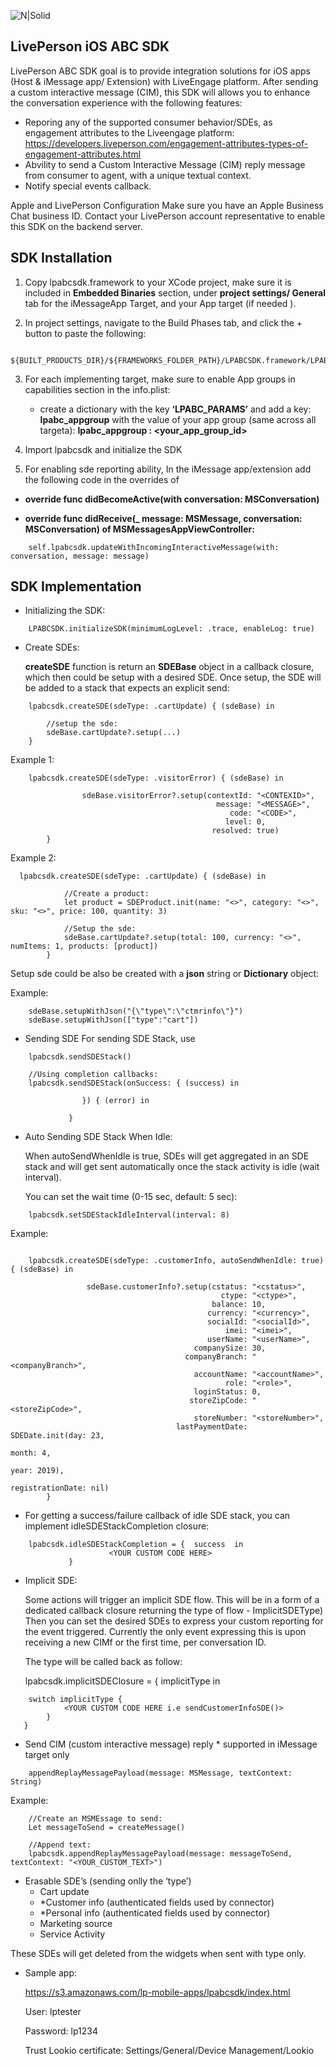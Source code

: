 ![N|Solid](https://media.glassdoor.com/sqll/11463/liveperson-squarelogo.png)
## LivePerson iOS ABC SDK

 

LivePerson ABC SDK goal is to provide integration solutions for iOS apps (Host & iMessage app/ Extension) with LiveEngage platform. After sending a custom interactive message (CIM), this SDK will allows you to enhance the conversation experience with the following features:
 
  -  Reporing any of the supported consumer behavior/SDEs, as engagement attributes to the Liveengage platform:
     https://developers.liveperson.com/engagement-attributes-types-of-engagement-attributes.html
  -  Abvility to send a Custom Interactive Message (CIM) reply message from consumer to agent, with a unique textual context.
  -  Notify special events callback.
  
Apple and LivePerson Configuration
Make sure you have an Apple Business Chat business ID.
Contact your LivePerson account representative to enable this SDK on the backend server.


## SDK Installation

1. Copy lpabcsdk.framework to your XCode project, make sure it is included in **Embedded Binaries** section, under **project settings/ General** tab for the iMessageApp Target, and  your App target (if needed ).

2. In project settings, navigate to the Build Phases tab, and click the + button to paste the following:

```
 	${BUILT_PRODUCTS_DIR}/${FRAMEWORKS_FOLDER_PATH}/LPABCSDK.framework/LPABCSDKStrippingScript.sh
```

3. For each implementing target, make sure to enable App groups in capabilities section in the info.plist: 
	- create a dictionary with the key **‘LPABC_PARAMS’** and add a key: **lpabc_appgroup**  with the value of your app group (same across all targeta):  **lpabc_appgroup : <your_app_group_id>**

4. Import lpabcsdk and initialize the SDK  
5. For enabling sde reporting ability, In the iMessage app/extension add the following code in the overrides of

- **override func didBecomeActive(with conversation: MSConversation)**
	 
- **override func didReceive(_ message: MSMessage, conversation: MSConversation)  of MSMessagesAppViewController:**

```
	self.lpabcsdk.updateWithIncomingInteractiveMessage(with: conversation, message: message)

```



## SDK Implementation
-  Initializing the SDK:

```	LPABCSDK.initializeSDK() - default: log level is .info, enable = true
	LPABCSDK.initializeSDK(minimumLogLevel: .trace, enableLog: true)
```

- Create SDEs: 

	**createSDE** function is return an **SDEBase** object in a callback closure, which then could be setup with a desired SDE.
Once setup, the SDE will be added to a stack that expects an explicit send:

```
	lpabcsdk.createSDE(sdeType: .cartUpdate) { (sdeBase) in  
		
        //setup the sde:
		sdeBase.cartUpdate?.setup(...)
	}
```

Example 1: 

```
	lpabcsdk.createSDE(sdeType: .visitorError) { (sdeBase) in

            	sdeBase.visitorError?.setup(contextId: "<CONTEXID>",
                                              message: "<MESSAGE>",
                                    		  	 code: "<CODE>",
                                  		 		level: 0,
                                             resolved: true)
        }
```

Example 2:
```
  lpabcsdk.createSDE(sdeType: .cartUpdate) { (sdeBase) in
          
            //Create a product:
            let product = SDEProduct.init(name: "<>", category: "<>", sku: "<>", price: 100, quantity: 3)
           
            //Setup the sde:
            sdeBase.cartUpdate?.setup(total: 100, currency: "<>", numItems: 1, products: [product])
        }
```
 
 Setup sde could be also be created with a **json** string or **Dictionary** object:
	  
Example:
```  
	sdeBase.setupWithJson("{\"type\":\"ctmrinfo\"}")
	sdeBase.setupWithJson(["type":"cart"])
```

- Sending SDE
For sending SDE Stack,  use

```  
	lpabcsdk.sendSDEStack()  

	//Using completion callbacks:
	lpabcsdk.sendSDEStack(onSuccess: { (success) in
         	   	 
        		}) { (error) in
          		 
      	 	 }
```  

- Auto Sending SDE Stack When Idle:
 
	When autoSendWhenIdle is true, SDEs will get aggregated in an SDE stack and will get sent automatically once the stack activity is idle (wait interval).

	You can set the wait time (0-15 sec, default: 5 sec):

```
	lpabcsdk.setSDEStackIdleInterval(interval: 8)
```
Example:


```

 	lpabcsdk.createSDE(sdeType: .customerInfo, autoSendWhenIdle: true) { (sdeBase) in
            
         	  	 sdeBase.customerInfo?.setup(cstatus: "<cstatus>",
                                         	   ctype: "<ctype>",
                                  		   	 balance: 10,
                               		 	    currency: "<currency>",
                          	    	  	    socialId: "<socialId>",
                         	        	   	    imei: "<imei>",
                                   	 	 	userName: "<userName>",
                              	 	 	 companySize: 30,
                               	 	   companyBranch: "<companyBranch>",
                               	  	  	 accountName: "<accountName>",
                                   	 	    	role: "<role>",
                               		 	 loginStatus: 0,
                              	 	 	storeZipCode: "<storeZipCode>",
                                  	     storeNumber: "<storeNumber>",
                                   	 lastPaymentDate: SDEDate.init(day: 23, 
																 month: 4, 	
																  year: 2019),
                                                      registrationDate: nil)
        }

```

-   For getting a success/failure callback of idle SDE stack, you can implement idleSDEStackCompletion closure:

```
	lpabcsdk.idleSDEStackCompletion = {  success  in
    	              <YOUR CUSTOM CODE HERE>
    		 }
```

- Implicit SDE:

 	Some actions will trigger an implicit SDE flow. This will be in a form of a dedicated  callback closure returning the type of flow - ImplicitSDEType)
Then you can set the desired SDEs to express your custom reporting for the  event triggered. 
Currently the only event expressing this is upon receiving a new CIMf or the first time, per conversation ID.

	The type will be called back as follow:
    
    lpabcsdk.implicitSDEClosure = { implicitType  in 

```
	switch implicitType {
			<YOUR CUSTOM CODE HERE i.e sendCustomerInfoSDE()>
		}
   }
```

- Send CIM (custom interactive message) reply * supported in iMessage target only

```
	appendReplayMessagePayload(message: MSMessage, textContext: String)
```

Example:
```
	//Create an MSMEssage to send:
	Let messageToSend = createMessage()  

	//Append text:
	lpabcsdk.appendReplayMessagePayload(message: messageToSend, textContext: "<YOUR_CUSTOM_TEXT>")
```
- Erasable SDE’s (sending onlly the ‘type’)
	- Cart update
	- *Customer info (authenticated fields used by connector)
	- *Personal info (authenticated fields used by connector)
	- Marketing source
	- Service Activity

These SDEs will get deleted from the widgets when sent with type only.

- Sample app:
	 
	https://s3.amazonaws.com/lp-mobile-apps/lpabcsdk/index.html
	
    User: lptester
	
    Password: lp1234

	Trust Lookio certificate:
Settings/General/Device Management/Lookio


    
